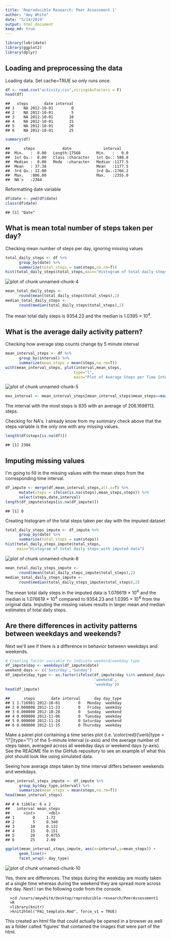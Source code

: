 ```yaml
---
title: 'Reproducible Research: Peer Assessment 1'
author: "Amy White"
date: "5/14/2019"
output: html_document
keep_md: true
---
```



```r
library(lubridate)
library(ggplot2)
library(dplyr)
```

## Loading and preprocessing the data

Loading data.  Set cache=TRUE so only runs once.

```r
df <- read.csv("activity.csv",stringsAsFactors = F)
head(df)
```

```
##   steps       date interval
## 1    NA 2012-10-01        0
## 2    NA 2012-10-01        5
## 3    NA 2012-10-01       10
## 4    NA 2012-10-01       15
## 5    NA 2012-10-01       20
## 6    NA 2012-10-01       25
```

```r
summary(df)
```

```
##      steps            date              interval     
##  Min.   :  0.00   Length:17568       Min.   :   0.0  
##  1st Qu.:  0.00   Class :character   1st Qu.: 588.8  
##  Median :  0.00   Mode  :character   Median :1177.5  
##  Mean   : 37.38                      Mean   :1177.5  
##  3rd Qu.: 12.00                      3rd Qu.:1766.2  
##  Max.   :806.00                      Max.   :2355.0  
##  NA's   :2304
```

Reformatting date variable

```r
df$date <- ymd(df$date)
class(df$date)
```

```
## [1] "Date"
```

## What is mean total number of steps taken per day?

Checking mean number of steps per day, ignoring missing values

```r
total_daily_steps <- df %>%
      group_by(date) %>%
      summarize(total_steps = sum(steps,na.rm=T))
hist(total_daily_steps$total_steps,main="Histogram of total daily steps")
```

![plot of chunk unnamed-chunk-4](figure/unnamed-chunk-4-1.png)

```r
mean_total_daily_steps <- 
      round(mean(total_daily_steps$total_steps),2)
median_total_daily_steps <- 
      round(median(total_daily_steps$total_steps),2)
```
The mean total daily steps is 9354.23 and the median is 1.0395 &times; 10<sup>4</sup>.

## What is the average daily activity pattern?
Checking how average step counts change by 5 minute interval

```r
mean_interval_steps <- df %>%
      group_by(interval) %>%
      summarize(mean_steps = mean(steps,na.rm=T))
with(mean_interval_steps, plot(interval,mean_steps,
                              type="l",
                              main="Plot of Average Steps per Time Interval"))
```

![plot of chunk unnamed-chunk-5](figure/unnamed-chunk-5-1.png)

```r
max_interval <- mean_interval_steps[mean_interval_steps$mean_steps==max(mean_interval_steps$mean_steps),]
```
The interval with the most steps is 835 with an average of 206.1698113. steps.

Checking for NA's.  I already know from my summary check above that the steps variable is the only one with any missing values.

```r
length(df$steps[is.na(df)])
```

```
## [1] 2304
```
## Imputing missing values
I'm going to fill in the missing values with the mean steps from the corresponding time interval. 


```r
df_impute <- merge(df,mean_interval_steps,all.x=T) %>%
      mutate(steps = ifelse(is.na(steps),mean_steps,steps)) %>%
      select(steps,date,interval)
length(df_impute$steps[is.na(df_impute)])
```

```
## [1] 0
```

Creating histogram of the total steps taken per day with the imputed dataset

```r
total_daily_steps_impute <- df_impute %>%
      group_by(date) %>%
      summarize(total_steps = sum(steps))
hist(total_daily_steps_impute$total_steps,
     main="Histogram of total daily steps with imputed data")
```

![plot of chunk unnamed-chunk-8](figure/unnamed-chunk-8-1.png)

```r
mean_total_daily_steps_impute <- 
      round(mean(total_daily_steps_impute$total_steps),2)
median_total_daily_steps_impute <- 
      round(median(total_daily_steps_impute$total_steps),2)
```
The mean total daily steps in the imputed data is 1.076619 &times; 10<sup>4</sup> and the median is 1.076619 &times; 10<sup>4</sup> compared to 9354.23 and 1.0395 &times; 10<sup>4</sup> from the original data.  Imputing the missing values results in larger mean and median estimates of total daily steps. 

## Are there differences in activity patterns between weekdays and weekends?

Next we'll see if there is a difference in behavior between weekdays and weekends.


```r
# Creating factor variable to indicate weekend/weekday type
df_impute$day <- weekdays(df_impute$date)
weekend_days <- c('Saturday','Sunday')
df_impute$day_type <- as.factor(ifelse(df_impute$day %in% weekend_days,
                                       'weekend',
                                       'weekday'))
head(df_impute)
```

```
##      steps       date interval      day day_type
## 1 1.716981 2012-10-01        0   Monday  weekday
## 2 0.000000 2012-11-23        0   Friday  weekday
## 3 0.000000 2012-10-28        0   Sunday  weekend
## 4 0.000000 2012-11-06        0  Tuesday  weekday
## 5 0.000000 2012-11-24        0 Saturday  weekend
## 6 0.000000 2012-11-15        0 Thursday  weekday
```

Make a panel plot containing a time series plot (i.e. \color{red}{\verb|type = "l"|}type="l") of the 5-minute interval (x-axis) and the average number of steps taken, averaged across all weekday days or weekend days (y-axis). See the README file in the GitHub repository to see an example of what this plot should look like using simulated data.

Seeing how average steps taken by time interval differs between weekends and weekdays.

```r
mean_interval_steps_impute <- df_impute %>%
      group_by(day_type,interval) %>%
      summarize(mean_steps = mean(steps,na.rm=T))
head(mean_interval_steps)
```

```
## # A tibble: 6 x 2
##   interval mean_steps
##      <int>      <dbl>
## 1        0     1.72  
## 2        5     0.340 
## 3       10     0.132 
## 4       15     0.151 
## 5       20     0.0755
## 6       25     2.09
```

```r
ggplot(mean_interval_steps_impute, aes(x=interval,y=mean_steps)) +
      geom_line()+
      facet_wrap(~ day_type)
```

![plot of chunk unnamed-chunk-10](figure/unnamed-chunk-10-1.png)

Yes, there are differences.  The steps during the weekday are mostly taken at a single time whereas during the weekend they are spread more across the day. 
Next I ran the following code from the console. 

      >cd /users/amywhite/desktop/reproducible-research/PeerAssessment1
      >R 
      >library(knitr)
      >knit2html("PA1_template.Rmd", force_v1 = TRUE)

This created an html file that could actually be opened in a browser as well as a folder called 'figures' that contained the images that were part of the html.
